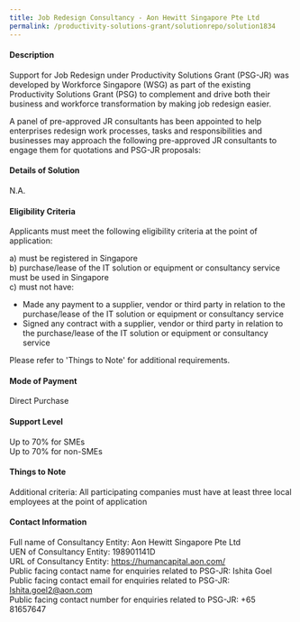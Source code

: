```yaml
---
title: Job Redesign Consultancy - Aon Hewitt Singapore Pte Ltd
permalink: /productivity-solutions-grant/solutionrepo/solution1834
---
```


#### Description

Support for Job Redesign under Productivity Solutions Grant (PSG-JR) was developed by Workforce Singapore (WSG) as part of the existing Productivity Solutions Grant (PSG) to complement and drive both their business and workforce transformation by making job redesign easier.

A panel of pre-approved JR consultants has been appointed to help enterprises redesign work processes, tasks and responsibilities and businesses may approach the following pre-approved JR consultants to engage them for quotations and PSG-JR proposals:

#### Details of Solution

N.A.

#### Eligibility Criteria

Applicants must meet the following eligibility criteria at the point of application:

a) must be registered in Singapore <br>
b) purchase/lease of the IT solution or equipment or consultancy service must be used in Singapore <br>
c) must not have:
- Made any payment to a supplier, vendor or third party in relation to the purchase/lease of the IT solution or equipment or consultancy service
- Signed any contract with a supplier, vendor or third party in relation to the purchase/lease of the IT solution or equipment or consultancy service

Please refer to 'Things to Note' for additional requirements.

#### Mode of Payment
Direct Purchase

#### Support Level
Up to 70% for SMEs <br>
Up to 70% for non-SMEs

#### Things to Note
Additional criteria: All participating companies must have at least three local employees at the point of application

#### Contact Information
Full name of Consultancy Entity: Aon Hewitt Singapore Pte Ltd <br>UEN of Consultancy Entity: 198901141D<br>URL of Consultancy Entity: https://humancapital.aon.com/ <br>Public facing contact name for enquiries related to PSG-JR: Ishita Goel<br>Public facing contact email for enquiries related to PSG-JR: Ishita.goel2@aon.com <br>Public facing contact number for enquiries related to PSG-JR: +65 81657647

